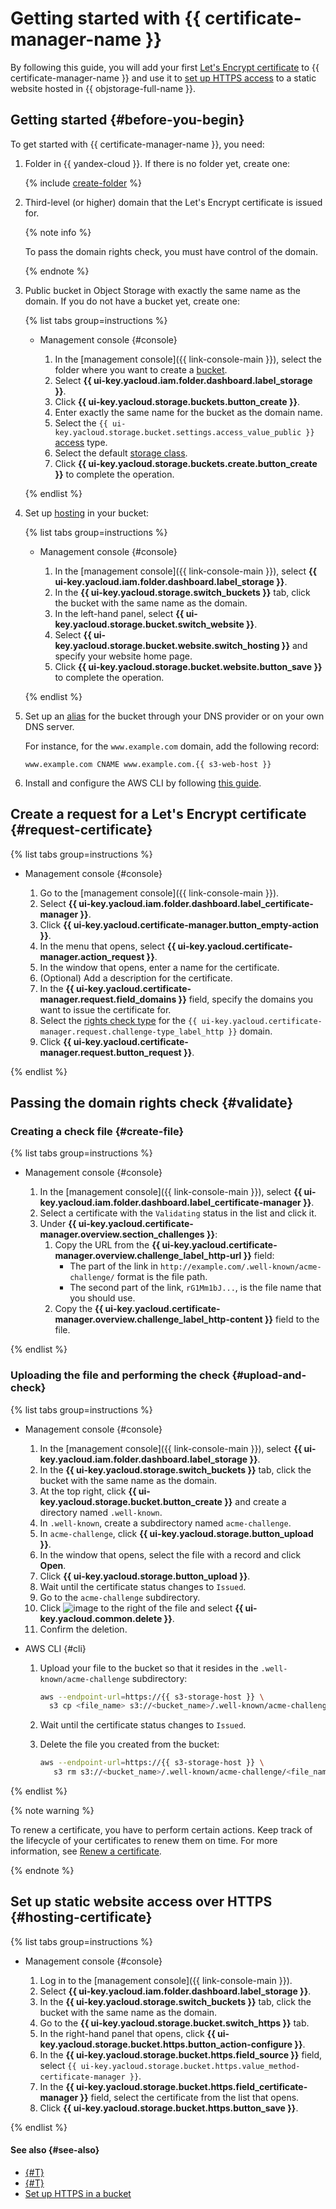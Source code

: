 # Getting started with {{ certificate-manager-name }}

By following this guide, you will add your first [Let's Encrypt certificate](../concepts/managed-certificate.md) to {{ certificate-manager-name }} and use it to [set up HTTPS access](../../storage/operations/hosting/certificate.md) to a static website hosted in {{ objstorage-full-name }}.

## Getting started {#before-you-begin}

To get started with {{ certificate-manager-name }}, you need:

1. Folder in {{ yandex-cloud }}. If there is no folder yet, create one:

   {% include [create-folder](../../_includes/create-folder.md) %}

1. Third-level (or higher) domain that the Let's Encrypt certificate is issued for.

   {% note info %}

   To pass the domain rights check, you must have control of the domain.

   {% endnote %}

1. Public bucket in Object Storage with exactly the same name as the domain. If you do not have a bucket yet, create one:

   {% list tabs group=instructions %}

   - Management console {#console}

      1. In the [management console]({{ link-console-main }}), select the folder where you want to create a [bucket](../../storage/concepts/bucket.md).
      1. Select **{{ ui-key.yacloud.iam.folder.dashboard.label_storage }}**.
      1. Click **{{ ui-key.yacloud.storage.buckets.button_create }}**.
      1. Enter exactly the same name for the bucket as the domain name.
      1. Select the `{{ ui-key.yacloud.storage.bucket.settings.access_value_public }}` [access](../../storage/concepts/bucket.md#bucket-access) type.
      1. Select the default [storage class](../../storage/concepts/storage-class.md).
      1. Click **{{ ui-key.yacloud.storage.buckets.create.button_create }}** to complete the operation.

   {% endlist %}

1. Set up [hosting](../../storage/operations/hosting/setup.md) in your bucket:

   {% list tabs group=instructions %}

   - Management console {#console}

      1. In the [management console]({{ link-console-main }}), select **{{ ui-key.yacloud.iam.folder.dashboard.label_storage }}**.
      1. In the **{{ ui-key.yacloud.storage.switch_buckets }}** tab, click the bucket with the same name as the domain.
      1. In the left-hand panel, select **{{ ui-key.yacloud.storage.bucket.switch_website }}**.
      1. Select **{{ ui-key.yacloud.storage.bucket.website.switch_hosting }}** and specify your website home page.
      1. Click **{{ ui-key.yacloud.storage.bucket.website.button_save }}** to complete the operation.

   {% endlist %}

1. Set up an [alias](../../storage/operations/hosting/own-domain.md) for the bucket through your DNS provider or on your own DNS server.

   For instance, for the `www.example.com` domain, add the following record:

   ```
   www.example.com CNAME www.example.com.{{ s3-web-host }}
   ```

1. Install and configure the AWS CLI by following [this guide](../../storage/tools/aws-cli.md#before-you-begin).

## Create a request for a Let's Encrypt certificate {#request-certificate}

{% list tabs group=instructions %}

- Management console {#console}

   1. Go to the [management console]({{ link-console-main }}).
   1. Select **{{ ui-key.yacloud.iam.folder.dashboard.label_certificate-manager }}**.
   1. Click **{{ ui-key.yacloud.certificate-manager.button_empty-action }}**.
   1. In the menu that opens, select **{{ ui-key.yacloud.certificate-manager.action_request }}**.
   1. In the window that opens, enter a name for the certificate.
   1. (Optional) Add a description for the certificate.
   1. In the **{{ ui-key.yacloud.certificate-manager.request.field_domains }}** field, specify the domains you want to issue the certificate for.
   1. Select the [rights check type](../concepts/challenges.md) for the `{{ ui-key.yacloud.certificate-manager.request.challenge-type_label_http }}` domain.
   1. Click **{{ ui-key.yacloud.certificate-manager.request.button_request }}**.

{% endlist %}

## Passing the domain rights check {#validate}

### Creating a check file {#create-file}

{% list tabs group=instructions %}

- Management console {#console}

   1. In the [management console]({{ link-console-main }}), select **{{ ui-key.yacloud.iam.folder.dashboard.label_certificate-manager }}**.
   1. Select a certificate with the `Validating` status in the list and click it.
   1. Under **{{ ui-key.yacloud.certificate-manager.overview.section_challenges }}**:
      1. Copy the URL from the **{{ ui-key.yacloud.certificate-manager.overview.challenge_label_http-url }}** field:
         * The part of the link in `http://example.com/.well-known/acme-challenge/` format is the file path.
         * The second part of the link, `rG1Mm1bJ...`, is the file name that you should use.
      1. Copy the **{{ ui-key.yacloud.certificate-manager.overview.challenge_label_http-content }}** field to the file.

{% endlist %}

### Uploading the file and performing the check {#upload-and-check}

{% list tabs group=instructions %}

- Management console {#console}

   1. In the [management console]({{ link-console-main }}), select **{{ ui-key.yacloud.iam.folder.dashboard.label_storage }}**.
   1. In the **{{ ui-key.yacloud.storage.switch_buckets }}** tab, click the bucket with the same name as the domain.
   1. At the top right, click **{{ ui-key.yacloud.storage.bucket.button_create }}** and create a directory named `.well-known`.
   1. In `.well-known`, create a subdirectory named `acme-challenge`.
   1. In `acme-challenge`, click **{{ ui-key.yacloud.storage.button_upload }}**.
   1. In the window that opens, select the file with a record and click **Open**.
   1. Click **{{ ui-key.yacloud.storage.button_upload }}**.
   1. Wait until the certificate status changes to `Issued`.
   1. Go to the `acme-challenge` subdirectory.
   1. Click ![image](../../_assets/options.svg) to the right of the file and select **{{ ui-key.yacloud.common.delete }}**.
   1. Confirm the deletion.

- AWS CLI {#cli}

   1. Upload your file to the bucket so that it resides in the `.well-known/acme-challenge` subdirectory:

      ```bash
      aws --endpoint-url=https://{{ s3-storage-host }} \
        s3 cp <file_name> s3://<bucket_name>/.well-known/acme-challenge/<file_name>
      ```

   1. Wait until the certificate status changes to `Issued`.
   1. Delete the file you created from the bucket:

      ```bash
      aws --endpoint-url=https://{{ s3-storage-host }} \
         s3 rm s3://<bucket_name>/.well-known/acme-challenge/<file_name>
      ```

{% endlist %}

{% note warning %}

To renew a certificate, you have to perform certain actions. Keep track of the lifecycle of your certificates to renew them on time. For more information, see [Renew a certificate](../concepts/managed-certificate.md#renew).

{% endnote %}

## Set up static website access over HTTPS {#hosting-certificate}

{% list tabs group=instructions %}

- Management console {#console}

   1. Log in to the [management console]({{ link-console-main }}).
   1. Select **{{ ui-key.yacloud.iam.folder.dashboard.label_storage }}**.
   1. In the **{{ ui-key.yacloud.storage.switch_buckets }}** tab, click the bucket with the same name as the domain.
   1. Go to the **{{ ui-key.yacloud.storage.bucket.switch_https }}** tab.
   1. In the right-hand panel that opens, click **{{ ui-key.yacloud.storage.bucket.https.button_action-configure }}**.
   1. In the **{{ ui-key.yacloud.storage.bucket.https.field_source }}** field, select `{{ ui-key.yacloud.storage.bucket.https.value_method-certificate-manager }}`.
   1. In the **{{ ui-key.yacloud.storage.bucket.https.field_certificate-manager }}** field, select the certificate from the list that opens.
   1. Click **{{ ui-key.yacloud.storage.bucket.https.button_save }}**.

{% endlist %}


#### See also {#see-also}

- [{#T}](../concepts/managed-certificate.md)
- [{#T}](../concepts/challenges.md)
- [Set up HTTPS in a bucket](../../storage/operations/hosting/certificate.md)
